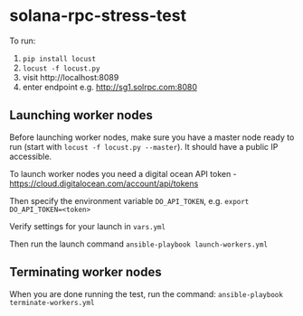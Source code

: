 # solana-rpc-stress-test

To run:

1. `pip install locust`
2. `locust -f locust.py`
3. visit http://localhost:8089
4. enter endpoint e.g. http://sg1.solrpc.com:8080

## Launching worker nodes

Before launching worker nodes, make sure you have a master node ready to run (start with `locust -f locust.py --master`). It should have a public IP accessible.

To launch worker nodes you need a digital ocean API token - https://cloud.digitalocean.com/account/api/tokens

Then specify the environment variable `DO_API_TOKEN`,  e.g. `export DO_API_TOKEN=<token>`

Verify settings for your launch in `vars.yml`

Then run the launch command `ansible-playbook launch-workers.yml`

## Terminating worker nodes

When you are done running the test, run the command: `ansible-playbook terminate-workers.yml`

